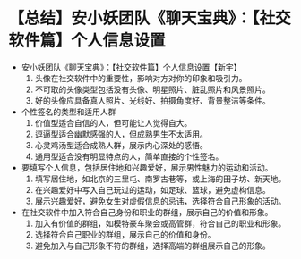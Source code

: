 # 【总结】安小妖团队《聊天宝典》：【社交软件篇】个人信息设置

-   安小妖团队《聊天宝典》：【社交软件篇】个人信息设置【新宇】
    1.  头像在社交软件中的重要性，影响对方对你的印象和吸引力。
    2.  不可取的头像类型包括没有头像、明星照片、脏乱照片和风景照片。
    3.  好的头像应具备真人照片、光线好、拍摄角度好、背景整洁等条件。
-   个性签名的类型和适用人群
    1.  价值型适合自信的人，但可能让人觉得自大。
    2.  逗逼型适合幽默感强的人，但成熟男生不太适用。
    3.  心灵鸡汤型适合成熟人群，展示内心深处的感悟。
    4.  通用型适合没有明显特点的人，简单直接的个性签名。
-   要填写个人信息，包括居住地和兴趣爱好，展示男性魅力的运动和活动。
    1.  填写居住地，如北京的三里屯、南罗古巷等，或上海的田子坊、新天地。
    2.  在兴趣爱好中写入自己玩过的运动，如足球、篮球，避免虚构信息。
    3.  展示兴趣爱好，避免女生对虚假信息的忌讳，选择符合自己形象的活动。
-   在社交软件中加入符合自己身份和职业的群组，展示自己的价值和形象。
    1.  加入有价值的群组，如模特豪车聚会或高管群，符合自己的职业和形象。
    2.  选择符合自己职业的群组，展示自己的价值和身份。
    3.  避免加入与自己形象不符的群组，选择高端的群组展示自己的形象。